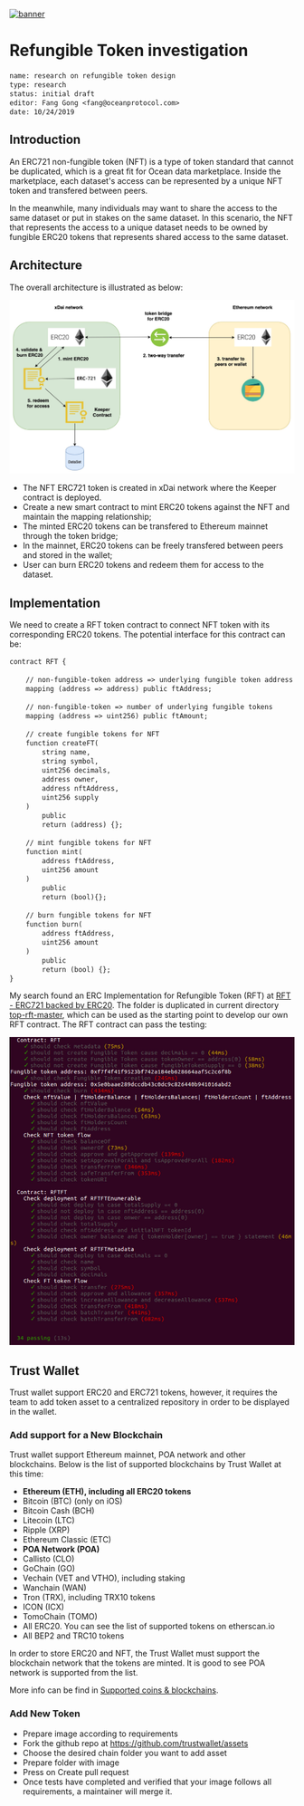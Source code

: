 [![banner](https://raw.githubusercontent.com/oceanprotocol/art/master/github/repo-banner%402x.png)](https://oceanprotocol.com)

#   Refungible Token investigation

```
name: research on refungible token design
type: research
status: initial draft
editor: Fang Gong <fang@oceanprotocol.com>
date: 10/24/2019
```

## Introduction

An ERC721 non-fungible token (NFT) is a type of token standard that cannot be duplicated, which is a great fit for Ocean data marketplace. Inside the marketplace, each dataset's access can be represented by a unique NFT token and transfered between peers.

In the meanwhile, many individuals may want to share the access to the same dataset or put in stakes on the same dataset. In this scenario, the NFT that represents the access to a unique dataset needs to be owned by fungible ERC20 tokens that represents shared access to the same dataset.

## Architecture

The overall architecture is illustrated as below:

<img src="img/arch.jpg" />

* The NFT ERC721 token is created in xDai network where the Keeper contract is deployed.
* Create a new smart contract to mint ERC20 tokens against the NFT and maintain the mapping relationship;
* The minted ERC20 tokens can be transfered to Ethereum mainnet through the token bridge;
* In the mainnet, ERC20 tokens can be freely transfered between peers and stored in the wallet;
* User can burn ERC20 tokens and redeem them for access to the dataset.


## Implementation

We need to create a RFT token contract to connect NFT token with its corresponding ERC20 tokens. The potential interface for this contract can be: 

```Solidity
contract RFT {

	// non-fungible-token address => underlying fungible token address
	mapping (address => address) public ftAddress;
	
	// non-fungible-token => number of underlying fungible tokens
	mapping (address => uint256) public ftAmount;
	
	// create fungible tokens for NFT
	function createFT(
		string name, 
		string symbol,
		uint256 decimals,
		address owner,
		address nftAddress,
		uint256 supply
	) 
		public
		return (address) {};
	
	// mint fungible tokens for NFT
	function mint(
		address ftAddress,
		uint256 amount
	)
		public
		return (bool){};
	
	// burn fungible tokens for NFT
	function burn(
		address ftAddress,
		uint256 amount
	)
		public
		return (bool) {};
}
``` 

My search found an ERC Implementation for Refungible Token (RFT) at [RFT - ERC721 backed by ERC20](https://github.com/tallyxinc/top-rft). The folder is duplicated in current directory [top-rft-master](./top-rft-master), which can be used as the starting point to develop our own RFT contract. The RFT contract can pass the testing:

<img src="img/top-rf.jpg" />



## Trust Wallet

Trust wallet support ERC20 and ERC721 tokens, however, it requires the team to add token asset to a centralized repository in order to be displayed in the wallet.

### Add support for a New Blockchain

Trust wallet support Ethereum mainnet, POA network and other blockchains. Below is the list of supported blockchains by Trust Wallet at this time:

* **Ethereum (ETH), including all ERC20 tokens**
* Bitcoin (BTC) (only on iOS)
* Bitcoin Cash (BCH)
* Litecoin (LTC)
* Ripple (XRP)
* Ethereum Classic (ETC)
* **POA Network (POA)**
* Callisto (CLO)
* GoChain (GO)
* Vechain (VET and VTHO), including staking
* Wanchain (WAN)
* Tron (TRX), including TRX10 tokens
* ICON (ICX)
* TomoChain (TOMO)
* All ERC20. You can see the list of supported tokens on etherscan.io
* All BEP2 and TRC10 tokens

In order to store ERC20 and NFT, the Trust Wallet must support the blockchain network that the tokens are minted. It is good to see POA network is supported from the list.

More info can be find in [Supported coins & blockchains](https://trustwallet.com/assets).

### Add New Token 

* Prepare image according to requirements
* Fork the github repo at https://github.com/trustwallet/assets
* Choose the desired chain folder you want to add asset
* Prepare folder with image
* Press on Create pull request
* Once tests have completed and verified that your image follows all requirements, a maintainer will merge it. 